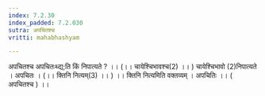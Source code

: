 ```yaml
---
index: 7.2.30
index_padded: 7.2.030
sutra: अपचितश्च
vritti: mahabhashyam

---
```

 अपचितश्च अपचितःथ्द्य;ति किं निपात्यते ? ।। (।। चायेश्चिभावश्च(2) ।। ) चायेश्चिभावो (2)निपात्यते । अपचितः । (।। क्तिनि नित्यम्(3) ।। ) ।। क्तिनि नित्यमिति वक्तव्यम् । अपचितिः ।। ( अपचितश्च ) ।। 